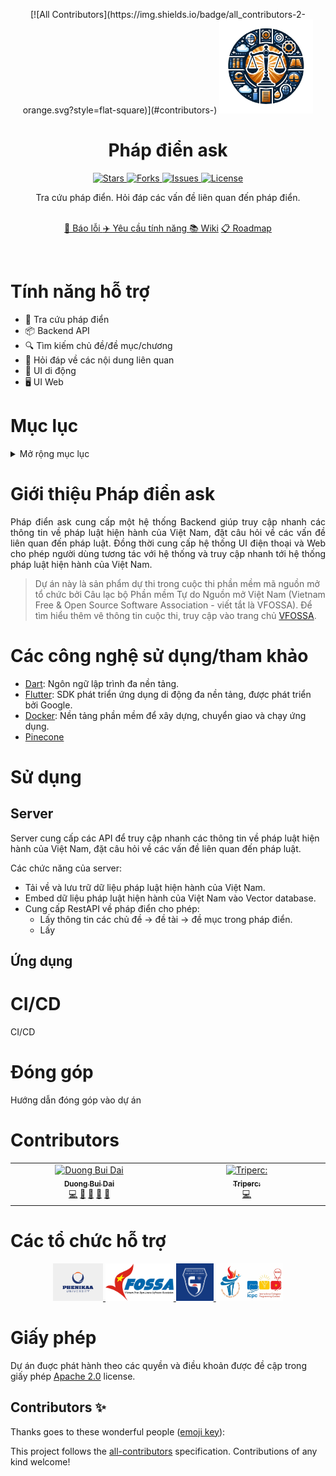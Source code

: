 <p align="center">
<!-- ALL-CONTRIBUTORS-BADGE:START - Do not remove or modify this section -->
[![All Contributors](https://img.shields.io/badge/all_contributors-2-orange.svg?style=flat-square)](#contributors-)
<!-- ALL-CONTRIBUTORS-BADGE:END -->
	<img loading="lazy" src="./assets/images/logo.png" height="150">
</p>

<h1 align="center"> Pháp điển ask </h1>

<p align="center">
    <a href="https://github.com/definev/phapdien" target="blank">
		<img loading="lazy" src="https://img.shields.io/github/stars/definev/phapdien?style=social" alt="Stars"/>
	</a>
    <a href="https://github.com/definev/phapdien" target="blank">
		<img loading="lazy" src="https://img.shields.io/github/forks/definev/phapdien?style=social" alt="Forks"/>
	</a>
	<a href="https://github.com/definev/phapdien/issues" target="blank">
		<img loading="lazy" src="https://img.shields.io/github/issues/definev/phapdien?style=flat-square&label=Issue" alt="Issues"/>
	</a>
	<a href="https://github.com/definev/phapdien/blob/main/LICENSE" target="blank">
		<img loading="lazy" src="https://img.shields.io/github/license/definev/phapdien?style=flat-square&label=License" alt="License"/>
    </a>
</p>

<p align="center">
	Tra cứu pháp điển. Hỏi đáp các vấn đề liên quan đến pháp điển.
<p>

<p align="center">
	<br/>
	<a href="">🐞 Báo lỗi </a>
	<a href="">✈️ Yêu cầu tính năng </a>
	<a href="">📚 Wiki</a>
	<a href="">📋 Roadmap </a>
</p>

<br/>

<h1> Tính năng hỗ trợ </h1>

- 📖 Tra cứu pháp điển
- 📦 Backend API
- 🔍 Tìm kiếm chủ đề/đề mục/chương
- 🤖 Hỏi đáp về các nội dung liên quan
- 📱 UI di động
- 🖥️ UI Web

<h1>Mục lục</h1>

<details>
<summary>Mở rộng mục lục</summary>

- [Giới thiệu Pháp điển ask](#giới-thiệu-pháp-điển-ask)
- [Các công nghệ sử dụng/tham khảo](#các-công-nghệ-sử-dụngtham-khảo)
- [Sử dụng](#sử-dụng)
	- [Server](#server)
	- [Ứng dụng](#ứng-dụng)
- [CI/CD](#cicd)
- [Đóng góp](#đóng-góp)
- [Contributors](#contributors)
- [Các tổ chức hỗ trợ](#các-tổ-chức-hỗ-trợ)
- [Giấy phép](#giấy-phép)
	- [Contributors ✨](#contributors-)

</details>

# Giới thiệu Pháp điển ask

<p align="justify">
Pháp điển ask cung cấp một hệ thống Backend giúp truy cập nhanh các thông tin về pháp luật hiện hành của Việt Nam, đặt câu hỏi về các vấn đề liên quan đến pháp luật. Đồng thời cung cấp hệ thống UI điện thoại và Web cho phép người dùng tương tác với hệ thống và truy cập nhanh tới hệ thống pháp luật hiện hành của Việt Nam.

> Dự án này là sản phẩm dự thi trong cuộc thi phần mềm mã nguồn mở tổ chức bởi Câu lạc bộ Phần mềm Tự do Nguồn mở Việt Nam (Vietnam Free & Open Source Software Association - viết tắt là VFOSSA). Để tìm hiểu thêm vê thông tin cuộc thi, truy cập vào trang chủ [VFOSSA](https://vfossa.vn/tin-tuc/de-thi-phan-mem-nguon-mo-olp-2023-688.html).

</p>

# Các công nghệ sử dụng/tham khảo

* [Dart](https://dart.dev/): Ngôn ngữ lập trình đa nền tảng.
* [Flutter](https://flutter.dev/): SDK phát triển ứng dụng di động đa nền tảng, được phát triển bởi Google.
* [Docker](https://www.docker.com/): Nền tảng phần mềm để xây dựng, chuyển giao và chạy ứng dụng.
* [Pinecone](https://www.pinecone.io)

# Sử dụng

## Server

Server cung cấp các API để truy cập nhanh các thông tin về pháp luật hiện hành của Việt Nam, đặt câu hỏi về các vấn đề liên quan đến pháp luật.

Các chức năng của server:
* Tải về và lưu trữ dữ liệu pháp luật hiện hành của Việt Nam.
* Embed dữ liệu pháp luật hiện hành của Việt Nam vào Vector database.
* Cung cấp RestAPI về pháp điển cho phép:
  * Lấy thông tin các chủ đề -> đề tài -> đề mục trong pháp điển.
  * Lấy 

## Ứng dụng

# CI/CD

CI/CD

# Đóng góp

Hướng dẫn đóng góp vào dự án

# Contributors

<div align="center">

<!-- ALL-CONTRIBUTORS-LIST:START -->
<!-- prettier-ignore-start -->
<!-- markdownlint-disable -->
<table>
  <tbody>
    <tr>
      <td align="center" valign="top" width="14.28%"><a href="https://github.com/definev"><img src="https://avatars.githubusercontent.com/u/62325868?v=4?s=100" width="100px;" alt="Duong Bui Dai"/><br /><sub><b>Duong Bui Dai</b></sub></a><br /><a href="https://github.com/definev/phapdien/commits?author=definev" title="Code">💻</a> <a href="#data-definev" title="Data">🔣</a> <a href="https://github.com/definev/phapdien/commits?author=definev" title="Documentation">📖</a> <a href="#ideas-definev" title="Ideas, Planning, & Feedback">🤔</a> <a href="#projectManagement-definev" title="Project Management">📆</a></td>
      <td align="center" valign="top" width="14.28%"><a href="https://github.com/tripercy"><img src="https://avatars.githubusercontent.com/u/64069046?v=4?s=100" width="100px;" alt="Triperc:"/><br /><sub><b>Triperc:</b></sub></a><br /><a href="https://github.com/definev/phapdien/commits?author=tripercy" title="Code">💻</a></td>
    </tr>
  </tbody>
</table>

<!-- markdownlint-restore -->
<!-- prettier-ignore-end -->

<!-- ALL-CONTRIBUTORS-LIST:END -->

</div>

# Các tổ chức hỗ trợ

<p align="center">
	<a href="https://hutech.edu.vn/" target="_blank">
		<img loading="lazy" src="./assets/images/phenikaa.jpg" height="60px" alt="Phenikaa">
	</a>
	<a href="https://vfossa.vn/" target="_blank">
		<img loading="lazy" src="./assets/images/vfossa.png" height="60px" alt="Vfossa">
	</a>
	<a href="http://husc.hueuni.edu.vn/" target="_blank">
		<img loading="lazy" src="./assets/images/husc.png" height="60px" alt="Husc">
	</a>
	<a href="https://olp.husc.edu.vn/" target="_blank">
		<img loading="lazy" src="./assets/images/olp_icpc.jpg" height="60px" alt="ICPC">
	</a>
</p>

# Giấy phép

Dự án đuợc phát hành theo các quyền và điều khoản được đề cập trong giấy phép [Apache 2.0](LICENSE) license.
## Contributors ✨

Thanks goes to these wonderful people ([emoji key](https://allcontributors.org/docs/en/emoji-key)):

<!-- ALL-CONTRIBUTORS-LIST:START - Do not remove or modify this section -->
<!-- prettier-ignore-start -->
<!-- markdownlint-disable -->
<!-- markdownlint-restore -->
<!-- prettier-ignore-end -->
<!-- ALL-CONTRIBUTORS-LIST:END -->

This project follows the [all-contributors](https://github.com/all-contributors/all-contributors) specification. Contributions of any kind welcome!